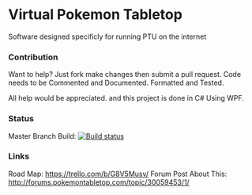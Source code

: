 # Virtual Pokemon Tabletop
Software designed specificly for running PTU on the internet

### Contribution
Want to help? Just fork make changes then submit a pull request.
Code needs to be Commented and Documented. Formatted and Tested.

All help would be appreciated. and this project is done in C# Using WPF.

### Status
Master Branch Build: [![Build status](https://ci.appveyor.com/api/projects/status/frd984wwfwl954dy/branch/master?svg=true)](https://ci.appveyor.com/project/TasmanLeach/virtual-pokemon-tabletop-2/branch/master)

### Links
Road Map: https://trello.com/b/G8V5Musv/
Forum Post About This: http://forums.pokemontabletop.com/topic/30059453/1/

